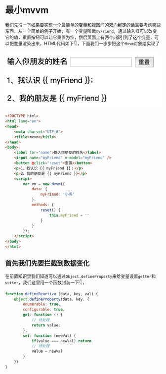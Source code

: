 # 最小mvvm
我们先捋一下如果要实现一个最简单的变量和视图间的双向绑定的话需要考虑哪些东西。从一个简单的例子开始，有一个变量叫做`myFriend`，通过输入框可以改变它的值，重置按钮可以让它重置为空，然后页面上有两个`p`都引到了这个变量，可以把变量渲染出来，HTML代码如下👇，下面我们一步步把这个`Mvvm`对象给实现了

![最小mvvm界面](./最小mvvm界面.png)

```html
<!DOCTYPE html>
<html lang="en">
<head>
    <meta charset="UTF-8">
    <title>mvvm</title>
</head>
<body>
    <label for="name">输入你朋友的姓名</label>
    <input name="myFriend" v-model="myFriend" />
    <button @click="reset">重置</button>
    <p>1、我认识 {{ myFriend }}；</p>
    <p>2、我的朋友是 {{ myFriend }}</p>
    <script>
        var vm = new Mvvm({
            data: {
                myFriend: '小明'
            },
            methods: {
                reset() {
                    this.myFriend = ''
                }
            }
        });
    </script>
</body>
</html>
```


## 首先我们先要拦截到数据变化
在前置知识里我们知道可以通过`Object.defineProperty`来给变量设置`getter`和`setter`，我们这里用一个函数封装一下👇，
```js
function defineReactive (data, key, val) {
    Object.defineProperty(data, key, {
        enumerable: true,
        configurable: true,
        get: function () {
            // 待处理
            return value;
        },
        set: function (newVal) {
            if(value === newVal) return
            // 待处理
            value = newVal
        }
    })
}
```

